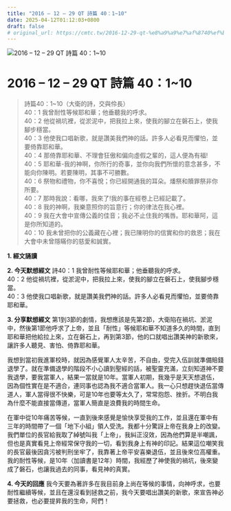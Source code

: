 ```yaml
---
title: "2016 – 12 – 29 QT 詩篇 40：1~10"
date: 2025-04-12T01:12:03+0800
draft: false
# original_url: https://cmtc.tw/2016-12-29-qt-%e8%a9%a9%e7%af%8740%ef%bc%9a110
---
```


![2016 – 12 – 29 QT 詩篇 40：1\~10](/images/qt.jpg   "2016 – 12 – 29 QT 詩篇 40：1\~10")

# 2016 – 12 – 29 QT 詩篇 40：1\~10

> 詩篇40：1\~10（大衛的詩，交與伶長）  
> 40：1 我曾耐性等候耶和華；他垂聽我的呼求。  
> 40：2 他從禍坑裡，從淤泥中，把我拉上來，使我的腳立在磐石上，使我腳步穩當。  
> 40：3 他使我口唱新歌，就是讚美我們神的話。許多人必看見而懼怕，並要倚靠耶和華。  
> 40：4 那倚靠耶和華、不理會狂傲和偏向虛假之輩的，這人便為有福!  
> 40：5 耶和華-我的神啊，你所行的奇事，並你向我們所懷的意念甚多，不能向你陳明。若要陳明，其事不可勝數。  
> 40：6 祭物和禮物，你不喜悅；你已經開通我的耳朵。燔祭和贖罪祭非你所要。  
> 40：7 那時我說：看哪，我來了!我的事在經卷上已經記載了。  
> 40：8 我的神啊，我樂意照你的旨意行；你的律法在我心裡。  
> 40：9 我在大會中宣傳公義的佳音；我必不止住我的嘴唇。耶和華阿，這是你所知道的。  
> 40：10 我未曾把你的公義藏在心裡；我已陳明你的信實和你的救恩；我在大會中未曾隱瞞你的慈愛和誠實。

**1.  經文誦讀**

**2.  今天默想經文**
詩40：1 我曾耐性等候耶和華；他垂聽我的呼求。  
40：2 他從禍坑裡，從淤泥中，把我拉上來，使我的腳立在磐石上，使我腳步穩當。  
40：3 他使我口唱新歌，就是讚美我們神的話。許多人必看見而懼怕，並要倚靠耶和華。

**3. 分享默想經文**
第1到3節的劇情，我想應該是先第2節，大衛陷在禍坑、淤泥中，然後第1節他呼求了上帝，並且「耐性」等候耶和華不知道多久的時間，直到耶和華把他給拉上來，立在磐石上，再到第3節，他的口就唱出讚美神的新歌來，讓許多人聽見、害怕、倚靠耶和華。

我想到當初我進軍校時，就因為感覺軍人太辛苦，不自由，受完入伍訓就準備賠錢退學了。就在準備退學的階段不小心讀到聖經的話，被聖靈充滿，立刻知道神不要我退學，要我當軍人，結果一當就是10年。當軍人初期，我幾乎是天天想退伍，因為個性實在是不適合，連同事也認為我不適合當軍人。我一心只想趕快退伍當傳道人，軍人當得很不快樂，可是10年也要等太久了，常常抱怨、挫折。不明白我為什麼不能直接當傳道，當軍人簡直是浪費我的時間生命。

在軍中從10年痛苦等候，一直到後來感覺是愉快享受我的工作，並且還在軍中有三年的時間帶了一個「地下小組」領人受洗。我都十分驚訝上帝在我身上的改變。我們單位的長官給我取了綽號叫我「上帝」，我糾正沒效，因為他們算是半嘲諷，但也是真實看見上帝經常保守我的一切，看到我身上有神的印記。結果這位嘲笑我的長官最後因貪污被判刑坐牢了，我靠著上帝平安喜樂退伍，並且後來位高權重。我的耐性等候，是10年（加讀書是12年）時間，我經歷了神使我的禍坑，後來變成了磐石，也讓我過去的同事，看見神的真實。

**4. 今天的回應**
我今天要為著許多在我目前身上尚在等候的事情，向神呼求，也要耐性繼續等候，並且在還沒看到拯救之前，我今天要唱出讚美的新歌，來宣告神必要拯救，也必要提昇我的生命，阿們！
